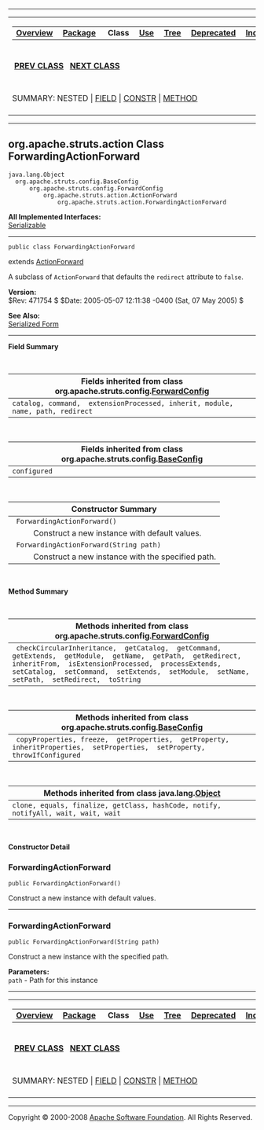 ------------------------------------------------------------------------

<span id="navbar_top"></span> [](#skip-navbar_top "Skip navigation links")

<table>
<colgroup>
<col width="50%" />
<col width="50%" />
</colgroup>
<tbody>
<tr class="odd">
<td align="left"><span id="navbar_top_firstrow"></span>
<table>
<tbody>
<tr class="odd">
<td align="left"><a href="../../../../overview-summary.html.md"><strong>Overview</strong></a> </td>
<td align="left"><a href="package-summary.html.md"><strong>Package</strong></a> </td>
<td align="left"> <strong>Class</strong> </td>
<td align="left"><a href="class-use/ForwardingActionForward.html.md"><strong>Use</strong></a> </td>
<td align="left"><a href="package-tree.html.md"><strong>Tree</strong></a> </td>
<td align="left"><a href="../../../../deprecated-list.html.md"><strong>Deprecated</strong></a> </td>
<td align="left"><a href="../../../../index-all.html.md"><strong>Index</strong></a> </td>
<td align="left"><a href="../../../../help-doc.html.md"><strong>Help</strong></a> </td>
</tr>
</tbody>
</table></td>
<td align="left"></td>
</tr>
<tr class="even">
<td align="left"> <a href="../../../../org/apache/struts/action/ExceptionHandler.html.md" title="class in org.apache.struts.action"><strong>PREV CLASS</strong></a>   <a href="../../../../org/apache/struts/action/InvalidCancelException.html" title="class in org.apache.struts.action"><strong>NEXT CLASS</strong></a></td>
<td align="left"><a href="../../../../index.html.md?org/apache/struts/action/ForwardingActionForward.html"><strong>FRAMES</strong></a>    <a href="ForwardingActionForward.html"><strong>NO FRAMES</strong></a>    
<a href="../../../../allclasses-noframe.html.md"><strong>All Classes</strong></a></td>
</tr>
<tr class="odd">
<td align="left">SUMMARY: NESTED | <a href="#fields_inherited_from_class_org.apache.struts.config.ForwardConfig">FIELD</a> | <a href="#constructor_summary">CONSTR</a> | <a href="#methods_inherited_from_class_org.apache.struts.config.ForwardConfig">METHOD</a></td>
<td align="left">DETAIL: FIELD | <a href="#constructor_detail">CONSTR</a> | METHOD</td>
</tr>
</tbody>
</table>

<span id="skip-navbar_top"></span>

------------------------------------------------------------------------

org.apache.struts.action
 Class ForwardingActionForward
------------------------------

    java.lang.Object
      org.apache.struts.config.BaseConfig
          org.apache.struts.config.ForwardConfig
              org.apache.struts.action.ActionForward
                  org.apache.struts.action.ForwardingActionForward

**All Implemented Interfaces:**  
[Serializable](http://java.sun.com/j2se/1.4.2/docs/api/java/io/Serializable.html.md?is-external=true "class or interface in java.io")

------------------------------------------------------------------------

    public class ForwardingActionForward

extends [ActionForward](../../../../org/apache/struts/action/ActionForward.html.md "class in org.apache.struts.action")

A subclass of `ActionForward` that defaults the `redirect` attribute to `false`.

**Version:**  
$Rev: 471754 $ $Date: 2005-05-07 12:11:38 -0400 (Sat, 07 May 2005) $

**See Also:**  
[Serialized Form](../../../../serialized-form.html.md#org.apache.struts.action.ForwardingActionForward)

------------------------------------------------------------------------

<span id="field_summary"></span>

**Field Summary**

 <span id="fields_inherited_from_class_org.apache.struts.config.ForwardConfig"></span>

| **Fields inherited from class org.apache.struts.config.[ForwardConfig](../../../../org/apache/struts/config/ForwardConfig.html.md "class in org.apache.struts.config")** |
|-----------------------------------------------------------------------------------------------------------------------------------------------------------------------|
| `catalog, command,  extensionProcessed, inherit, module, name, path, redirect`                                                                                        |

 <span id="fields_inherited_from_class_org.apache.struts.config.BaseConfig"></span>

| **Fields inherited from class org.apache.struts.config.[BaseConfig](../../../../org/apache/struts/config/BaseConfig.html.md "class in org.apache.struts.config")** |
|-----------------------------------------------------------------------------------------------------------------------------------------------------------------|
| `configured`                                                                                                                                                    |

  <span id="constructor_summary"></span>

| **Constructor Summary**                                      |
|--------------------------------------------------------------|
| ` ForwardingActionForward()`                                 
            Construct a new instance with default values.      |
| ` ForwardingActionForward(String path)`                      
            Construct a new instance with the specified path.  |

  <span id="method_summary"></span>

**Method Summary**

 <span id="methods_inherited_from_class_org.apache.struts.config.ForwardConfig"></span>

| **Methods inherited from class org.apache.struts.config.[ForwardConfig](../../../../org/apache/struts/config/ForwardConfig.html.md "class in org.apache.struts.config")**                                                                                                 |
|------------------------------------------------------------------------------------------------------------------------------------------------------------------------------------------------------------------------------------------------------------------------|
| ` checkCircularInheritance,  getCatalog,  getCommand,  getExtends,  getModule,  getName,  getPath,  getRedirect,  inheritFrom,  isExtensionProcessed,  processExtends,  setCatalog,  setCommand,  setExtends,  setModule,  setName,  setPath,  setRedirect,  toString` |

 <span id="methods_inherited_from_class_org.apache.struts.config.BaseConfig"></span>

| **Methods inherited from class org.apache.struts.config.[BaseConfig](../../../../org/apache/struts/config/BaseConfig.html.md "class in org.apache.struts.config")** |
|------------------------------------------------------------------------------------------------------------------------------------------------------------------|
| ` copyProperties, freeze,  getProperties,  getProperty,  inheritProperties,  setProperties,  setProperty,  throwIfConfigured`                                    |

 <span id="methods_inherited_from_class_java.lang.Object"></span>

| **Methods inherited from class java.lang.[Object](http://java.sun.com/j2se/1.4.2/docs/api/java/lang/Object.html.md?is-external=true "class or interface in java.lang")** |
|-----------------------------------------------------------------------------------------------------------------------------------------------------------------------|
| `clone, equals, finalize, getClass, hashCode, notify, notifyAll, wait, wait, wait`                                                                                    |

 

<span id="constructor_detail"></span>

**Constructor Detail**

### ForwardingActionForward

    public ForwardingActionForward()

Construct a new instance with default values.

------------------------------------------------------------------------

### ForwardingActionForward

    public ForwardingActionForward(String path)

Construct a new instance with the specified path.

**Parameters:**  
`path` - Path for this instance

------------------------------------------------------------------------

<span id="navbar_bottom"></span> [](#skip-navbar_bottom "Skip navigation links")

<table>
<colgroup>
<col width="50%" />
<col width="50%" />
</colgroup>
<tbody>
<tr class="odd">
<td align="left"><span id="navbar_bottom_firstrow"></span>
<table>
<tbody>
<tr class="odd">
<td align="left"><a href="../../../../overview-summary.html.md"><strong>Overview</strong></a> </td>
<td align="left"><a href="package-summary.html.md"><strong>Package</strong></a> </td>
<td align="left"> <strong>Class</strong> </td>
<td align="left"><a href="class-use/ForwardingActionForward.html.md"><strong>Use</strong></a> </td>
<td align="left"><a href="package-tree.html.md"><strong>Tree</strong></a> </td>
<td align="left"><a href="../../../../deprecated-list.html.md"><strong>Deprecated</strong></a> </td>
<td align="left"><a href="../../../../index-all.html.md"><strong>Index</strong></a> </td>
<td align="left"><a href="../../../../help-doc.html.md"><strong>Help</strong></a> </td>
</tr>
</tbody>
</table></td>
<td align="left"></td>
</tr>
<tr class="even">
<td align="left"> <a href="../../../../org/apache/struts/action/ExceptionHandler.html.md" title="class in org.apache.struts.action"><strong>PREV CLASS</strong></a>   <a href="../../../../org/apache/struts/action/InvalidCancelException.html" title="class in org.apache.struts.action"><strong>NEXT CLASS</strong></a></td>
<td align="left"><a href="../../../../index.html.md?org/apache/struts/action/ForwardingActionForward.html"><strong>FRAMES</strong></a>    <a href="ForwardingActionForward.html"><strong>NO FRAMES</strong></a>    
<a href="../../../../allclasses-noframe.html.md"><strong>All Classes</strong></a></td>
</tr>
<tr class="odd">
<td align="left">SUMMARY: NESTED | <a href="#fields_inherited_from_class_org.apache.struts.config.ForwardConfig">FIELD</a> | <a href="#constructor_summary">CONSTR</a> | <a href="#methods_inherited_from_class_org.apache.struts.config.ForwardConfig">METHOD</a></td>
<td align="left">DETAIL: FIELD | <a href="#constructor_detail">CONSTR</a> | METHOD</td>
</tr>
</tbody>
</table>

<span id="skip-navbar_bottom"></span>

------------------------------------------------------------------------

Copyright © 2000-2008 [Apache Software Foundation](http://www.apache.org/). All Rights Reserved.
